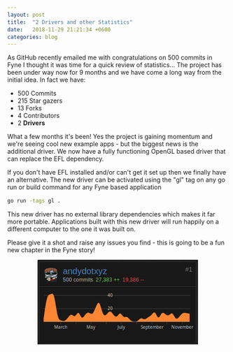 ```yaml
---
layout: post
title:  "2 Drivers and other Statistics"
date:   2018-11-29 21:21:34 +0600
categories: blog
---
```


As GitHub recently emailed me with congratulations on 500 commits in Fyne
I thought it was time for a quick review of statistics... The project has
been under way now for 9 months and we have come a long way from the initial
idea. In fact we have:

* 500 Commits
* 215 Star gazers
* 13  Forks
* 4   Contributors
* 2   **Drivers**

What a few months it's been! Yes the project is gaining momentum and we're
seeing cool new example apps - but the biggest news is the additional driver.
We now have a fully functioning OpenGL based driver that can replace the EFL
dependency.

If you don't have EFL installed and/or can't get it set up then we finally have
an alternative. The new driver can be activated using the "gl" tag on any go
run or build command for any Fyne based application

```sh
go run -tags gl .
```

This new driver has no external library dependencies which makes it far more portable. Applications built with this new driver will run happily on a different
computer to the one it was built on.

Please give it a shot and raise any issues you find - this is going to be a fun
new chapter in the Fyne story!

<div style="width: 100%; text-align: center">
  <img alt="500 Commits" src="/blog/img/500commits.png" />
</div>


